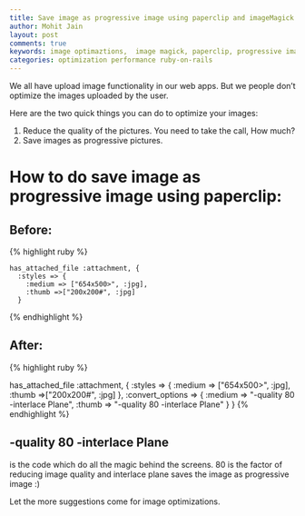 ```yaml
---
title: Save image as progressive image using paperclip and imageMagick
author: Mohit Jain
layout: post
comments: true
keywords: image optimaztions,  image magick, paperclip, progressive image, performance, optimizations
categories: optimization performance ruby-on-rails
---
```

We all have upload image functionality in our web apps. But we people don’t optimize the images uploaded by the user.

Here are the two quick things you can do to optimize your images:

1.  Reduce the quality of the pictures. You need to take the call, How much?
2.  Save images as progressive pictures.

# How to do save image as progressive image using paperclip:

## Before:

{% highlight ruby %}

    has_attached_file :attachment, {
      :styles => {
        :medium => ["654x500>", :jpg],
        :thumb =>["200x200#", :jpg]
      }

{% endhighlight %}

## After:

{% highlight ruby %}

  has_attached_file :attachment, {
    :styles => {
      :medium => ["654x500>", :jpg],
      :thumb =>["200x200#", :jpg]
    },
    :convert_options => {
      :medium => "-quality 80 -interlace Plane",
      :thumb => "-quality 80 -interlace Plane"
      }
    }
{% endhighlight %}

## -quality 80 -interlace Plane
 is the code which do all the magic behind the screens. 80 is the factor of reducing image quality and interlace plane saves the image as progressive image :)

Let the more suggestions come for image optimizations.
